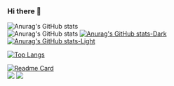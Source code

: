 ### Hi there 👋
![Anurag's GitHub stats](https://github-readme-stats.vercel.app/api?username=kwaksh2319&hide=stars&contribs&count_private=true&show_icons=true&&theme=radical) <br>
![Anurag's GitHub stats](https://github-readme-stats.vercel.app/api?username=kwaksh2319&hide=contribs,prs)
[![Anurag's GitHub stats-Dark](https://github-readme-stats.vercel.app/api?username=kwaksh2319&show_icons=true&theme=dark#gh-dark-mode-only)](https://github.com/kwaksh2319/github-readme-stats#gh-dark-mode-only)
[![Anurag's GitHub stats-Light](https://github-readme-stats.vercel.app/api?username=kwaksh2319&show_icons=true&theme=default#gh-light-mode-only)](https://github.com/kwaksh2319/github-readme-stats#gh-light-mode-only)


[![Top Langs](https://github-readme-stats.vercel.app/api/top-langs/?username=kwaksh2319&layout=donut-vertical)](https://github.com/kwaksh2319/WebDemoBackEnd)<br>

[![Readme Card](https://github-readme-stats.vercel.app/api/pin/?username=kwaksh2319&repo=WebDemoBackEnd)]([https://github.com/kwaksh2319/WebDemoBackEnd])<br>
 <img src="https://img.shields.io/badge/Spring-3178C6?style=flat&logo=Spring&logoColor=white"/>
 <img src="https://img.shields.io/badge/Java-3178C6?style=flat&logo=Spring&logoColor=white"/>




<!--
**kwaksh2319/kwaksh2319** is a ✨ _special_ ✨ repository because its `README.md` (this file) appears on your GitHub profile.

Here are some ideas to get you started:

- 🔭 I’m currently working on ...
- 🌱 I’m currently learning ...
- 👯 I’m looking to collaborate on ...
- 🤔 I’m looking for help with ...
- 💬 Ask me about ...
- 📫 How to reach me: ...
- 😄 Pronouns: ...
- ⚡ Fun fact: ...
-->
